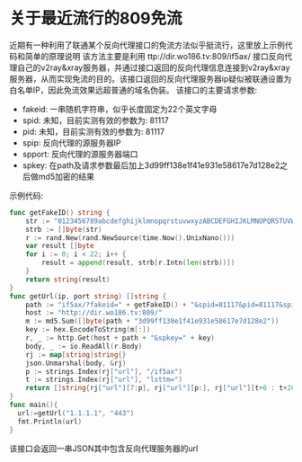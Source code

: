 # 关于最近流行的809免流
近期有一种利用了联通某个反向代理接口的免流方法似乎挺流行，这里放上示例代码和简单的原理说明
该方法主要是利用 ttp://dir.wo186.tv:809/if5ax/ 接口反向代理自己的v2ray&xray服务器，并通过接口返回的反向代理信息连接到v2ray&xray服务器，从而实现免流的目的。该接口返回的反向代理服务器ip疑似被联通设置为白名单IP，因此免流效果远超普通的域名伪装。
该接口的主要请求参数:

- fakeid: 一串随机字符串，似乎长度固定为22个英文字母
- spid: 未知，目前实测有效的参数为: 81117 
- pid: 未知，目前实测有效的参数为: 81117 
- spip: 反向代理的源服务器IP
- spport: 反向代理的源服务器端口
- spkey: 在path及请求参数最后加上3d99ff138e1f41e931e58617e7d128e2之后做md5加密的结果

示例代码: 
``` Go
func getFakeID() string {
	str := "0123456789abcdefghijklmnopqrstuvwxyzABCDEFGHIJKLMNOPQRSTUVWXYZ"
	strb := []byte(str)
	r := rand.New(rand.NewSource(time.Now().UnixNano()))
	var result []byte
	for i := 0; i < 22; i++ {
		result = append(result, strb[r.Intn(len(strb))])
	}
	return string(result)
}
func getUrl(ip, port string) []string {
	path := "if5ax/?fakeid=" + getFakeID() + "&spid=81117&pid=81117&spip=" + ip + "&spport=" + port
	host := "http://dir.wo186.tv:809/"
	m := md5.Sum([]byte(path + "3d99ff138e1f41e931e58617e7d128e2"))
	key := hex.EncodeToString(m[:])
	r, _ := http.Get(host + path + "&spkey=" + key)
	body, _ := io.ReadAll(r.Body)
	rj := map[string]string{}
	json.Unmarshal(body, &rj)
	p := strings.Index(rj["url"], "/if5ax")
	t := strings.Index(rj["url"], "lsttm=")
	return []string{rj["url"][7:p], rj["url"][p:], rj["url"][t+6 : t+20]}
}
func main(){
  url:=getUrl("1.1.1.1", "443")
  fmt.Println(url)
}
```

该接口会返回一串JSON其中包含反向代理服务器的url
